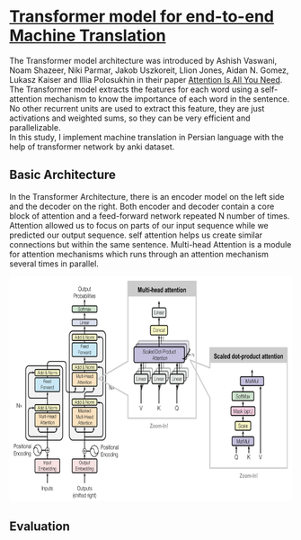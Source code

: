 # [Transformer model for end-to-end Machine Translation](https://github.com/amousavi9/Machine-Translation-using-Transformer)
The Transformer model architecture was introduced by Ashish Vaswani, Noam Shazeer, Niki Parmar, Jakob Uszkoreit, Llion Jones, Aidan N. Gomez, Lukasz Kaiser and Illia Polosukhin in their paper [Attention Is All You Need](https://arxiv.org/abs/1706.03762).    
The Transformer model extracts the features for each word using a self-attention mechanism to know the importance of each word in the sentence. No other recurrent units are used to extract this feature, they are just activations and weighted sums, so they can be very efficient and parallelizable.   
In this study, I implement machine translation in Persian language with the help of transformer network by anki dataset.

## Basic Architecture
In the Transformer Architecture, there is an encoder model on the left side and the decoder on the right. Both encoder and decoder contain a core block of attention and a feed-forward network repeated N number of times.
Attention allowed us to focus on parts of our input sequence while we predicted our output sequence. self attention helps us create similar connections but within the same sentence. Multi-head Attention is a module for attention mechanisms which runs through an attention mechanism several times in parallel.   
<p align="center">
  <img src="https://github.com/amousavi9/Machine-Translation-using-Transformer/blob/main/figures/transformer-architecture.JPG" width="750" height="400" />
</p>


## Evaluation
